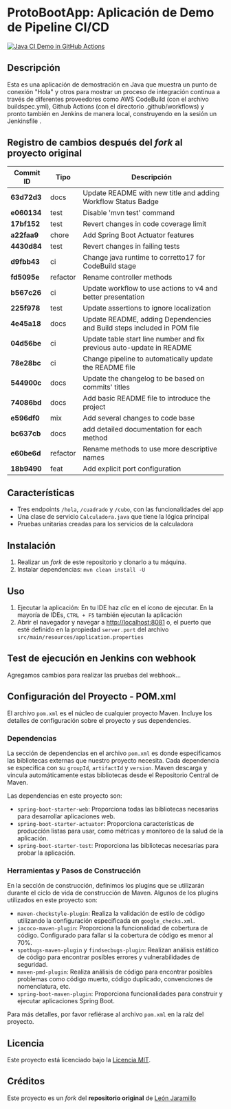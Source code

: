 # ProtoBootApp: Aplicación de Demo de Pipeline CI/CD
[![Java CI Demo in GitHub Actions](https://github.com/ayalamac/protobootapp/actions/workflows/maven.yml/badge.svg?branch=master)](https://github.com/ayalamac/protobootapp/actions/workflows/maven.yml)

## Descripción
Esta es una aplicación de demostración en Java que muestra un punto de conexión "Hola" y otros para mostrar un proceso de integración continua a través de diferentes proveedores como AWS CodeBuild (con el archivo buildspec.yml), Github Actions (con el directorio .github/workflows) y pronto también en Jenkins de manera local, construyendo en la sesión un Jenkinsfile .

## Registro de cambios después del *fork* al proyecto original
| Commit ID   | Tipo     | Descripción                                               |
|-------------|----------|-----------------------------------------------------------|
| **63d72d3** | docs | Update README with new title and adding Workflow Status Badge |
| **e060134** | test | Disable 'mvn test' command |
| **17bf152** | test | Revert changes in code coverage limit |
| **a22faa9** | chore | Add Spring Boot Actuator features |
| **4430d84** | test | Revert changes in failing tests |
| **d9fbb43** | ci | Change java runtime to corretto17 for CodeBuild stage |
| **fd5095e** | refactor | Rename controller methods |
| **b567c26** | ci | Update workflow to use actions to v4 and better presentation |
| **225f978** | test | Update assertions to ignore localization |
| **4e45a18** | docs | Update README, adding Dependencies and Build steps included in POM file |
| **04d56be** | ci | Update table start line number and fix previous auto-update in README |
| **78e28bc** | ci | Change pipeline to automatically update the README file |
| **544900c** | docs | Update the changelog to be based on commits' titles |
| **74086bd** | docs | Add basic README file to introduce the project |
| **e596df0** | mix | Add several changes to code base |
| **bc637cb** | docs | add detailed documentation for each method |
| **e60be6d** | refactor | Rename methods to use more descriptive names |
| **18b9490** | feat | Add explicit port configuration |

## Características
- Tres endpoints `/hola`, `/cuadrado` y `/cubo`, con las funcionalidades del app
- Una clase de servicio `Calculadora.java` que tiene la lógica principal
- Pruebas unitarias creadas para los servicios de la calculadora

## Instalación
1. Realizar un *fork* de este repositorio y clonarlo a tu máquina.
2. Instalar dependencias: `mvn clean install -U`

## Uso
1. Ejecutar la aplicación: En tu IDE haz *clic* en el ícono de ejecutar. En la mayoría de IDEs, `CTRL + F5` también ejecutan la aplicación
2. Abrir el navegador y navegar a [http://localhost:8081](http://localhost:8081) o, el puerto que esté definido en la propiedad `server.port` del archivo `src/main/resources/application.properties`

## Test de ejecución en Jenkins con webhook

Agregamos cambios para realizar las pruebas del webhook...

## Configuración del Proyecto - POM.xml

El archivo `pom.xml` es el núcleo de cualquier proyecto Maven. Incluye los detalles de configuración sobre el proyecto y sus dependencies.

### Dependencias

La sección de dependencias en el archivo `pom.xml` es donde especificamos las bibliotecas externas que nuestro proyecto necesita. Cada dependencia se especifica con su `groupId`, `artifactId` y `version`. Maven descarga y vincula automáticamente estas bibliotecas desde el Repositorio Central de Maven.

Las dependencias en este proyecto son:

- `spring-boot-starter-web`: Proporciona todas las bibliotecas necesarias para desarrollar aplicaciones web.
- `spring-boot-starter-actuator`: Proporciona características de producción listas para usar, como métricas y monitoreo de la salud de la aplicación.
- `spring-boot-starter-test`: Proporciona las bibliotecas necesarias para probar la aplicación.

### Herramientas y Pasos de Construcción

En la sección de construcción, definimos los plugins que se utilizarán durante el ciclo de vida de construcción de Maven. Algunos de los plugins utilizados en este proyecto son:

- `maven-checkstyle-plugin`: Realiza la validación de estilo de código utilizando la configuración especificada en `google_checks.xml`.
- `jacoco-maven-plugin`: Proporciona la funcionalidad de cobertura de código. Configurado para fallar si la cobertura de código es menor al 70%.
- `spotbugs-maven-plugin` y `findsecbugs-plugin`: Realizan análisis estático de código para encontrar posibles errores y vulnerabilidades de seguridad.
- `maven-pmd-plugin`: Realiza análisis de código para encontrar posibles problemas como código muerto, código duplicado, convenciones de nomenclatura, etc.
- `spring-boot-maven-plugin`: Proporciona funcionalidades para construir y ejecutar aplicaciones Spring Boot.

Para más detalles, por favor refiérase al archivo `pom.xml` en la raíz del proyecto.

## Licencia
Este proyecto está licenciado bajo la [Licencia MIT](LICENSE).

## Créditos
Este proyecto es un *fork* del **repositorio original** de [León Jaramillo](https://github.com/leonjaramillo/protobootapp)
